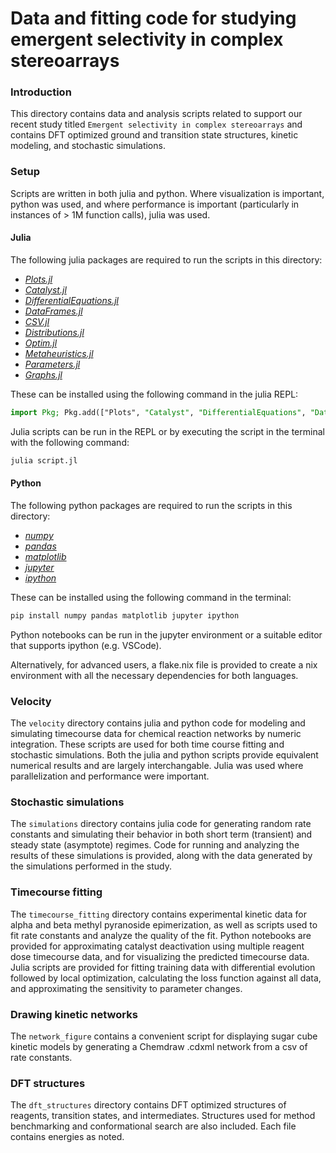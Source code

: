 # Data and fitting code for studying emergent selectivity in complex stereoarrays

### Introduction

This directory contains data and analysis scripts related to support our recent study titled `Emergent selectivity in complex stereoarrays` and contains DFT optimized ground and transition state structures, kinetic modeling, and stochastic simulations.

### Setup

Scripts are written in both julia and python. Where visualization is important, python was used, and where performance is important (particularly in instances of > 1M function calls), julia was used.

#### Julia
The following julia packages are required to run the scripts in this directory:
* *[Plots.jl](https://github.com/JuliaPlots/Plots.jl)* 
* *[Catalyst.jl](https://github.com/SciML/Catalyst.jl)*
* *[DifferentialEquations.jl](https://github.com/SciML/DifferentialEquations.jl)*
* *[DataFrames.jl](https://github.com/JuliaData/DataFrames.jl)*
* *[CSV.jl](https://github.com/JuliaData/CSV.jl)*
* *[Distributions.jl](https://github.com/JuliaStats/Distributions.jl)*
* *[Optim.jl](https://github.com/JuliaNLSolvers/Optim.jl)*
* *[Metaheuristics.jl](https://github.com/jmejia8/Metaheuristics.jl)*
* *[Parameters.jl](https://github.com/mauro3/Parameters.jl)*
* *[Graphs.jl](https://github.com/JuliaGraphs/Graphs.jl)*

These can be installed using the following command in the julia REPL:
```julia
import Pkg; Pkg.add(["Plots", "Catalyst", "DifferentialEquations", "DataFrames", "CSV", "Distributions", "Optim", "Metaheuristics", "Parameters", "Graphs"])
```

Julia scripts can be run in the REPL or by executing the script in the terminal with the following command:
```bash
julia script.jl
```

#### Python
The following python packages are required to run the scripts in this directory:
* *[numpy](https://numpy.org/)*
* *[pandas](https://pandas.pydata.org/)*
* *[matplotlib](https://matplotlib.org/)*
* *[jupyter](https://jupyter.org/)*
* *[ipython](https://ipython.org/)*

These can be installed using the following command in the terminal:
```bash
pip install numpy pandas matplotlib jupyter ipython
```

Python notebooks can be run in the jupyter environment or a suitable editor that supports ipython (e.g. VSCode).

Alternatively, for advanced users, a flake.nix file is provided to create a nix environment with all the necessary dependencies for both languages.

### Velocity

The `velocity` directory contains julia and python code for modeling and simulating timecourse data for chemical reaction networks by numeric integration. These scripts are used for both time course fitting and stochastic simulations. Both the julia and python scripts provide equivalent numerical results and are largely interchangable. Julia was used where parallelization and performance were important.

### Stochastic simulations

The `simulations` directory contains julia code for generating random rate constants and simulating their behavior in both short term (transient) and steady state (asymptote) regimes. Code for running and analyzing the results of these simulations is provided, along with the data generated by the simulations performed in the study.

### Timecourse fitting

The `timecourse_fitting` directory contains experimental kinetic data for alpha and beta methyl pyranoside epimerization, as well as scripts used to fit rate constants and analyze the quality of the fit. Python notebooks are provided for approximating catalyst deactivation using multiple reagent dose timecourse data, and for visualizing the predicted timecourse data. Julia scripts are provided for fitting training data with differential evolution followed by local optimization, calculating the loss function against all data, and approximating the sensitivity to parameter changes.

### Drawing kinetic networks

The `network_figure` contains a convenient script for displaying sugar cube kinetic models by generating a Chemdraw .cdxml network from a csv of rate constants.

### DFT structures

The `dft_structures` directory contains DFT optimized structures of reagents, transition states, and intermediates. Structures used for method benchmarking and conformational search are also included. Each file contains energies as noted.
